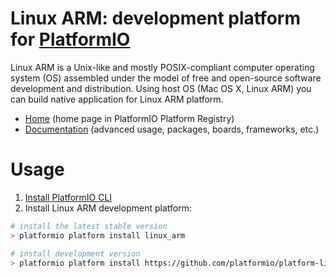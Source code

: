 # Linux ARM: development platform for [PlatformIO](http://platformio.org)

Linux ARM is a Unix-like and mostly POSIX-compliant computer operating system (OS) assembled under the model of free and open-source software development and distribution. Using host OS (Mac OS X, Linux ARM) you can build native application for Linux ARM platform.

* [Home](http://platformio.org/platforms/linux_arm) (home page in PlatformIO Platform Registry)
* [Documentation](http://docs.platformio.org/en/latest/platforms/linux_arm.html) (advanced usage, packages, boards, frameworks, etc.)

# Usage

1. [Install PlatformIO CLI](http://docs.platformio.org/en/latest/installation.html)
2. Install Linux ARM development platform:
```bash
# install the latest stable version
> platformio platform install linux_arm

# install development version
> platformio platform install https://github.com/platformio/platform-linux_arm.git
```
